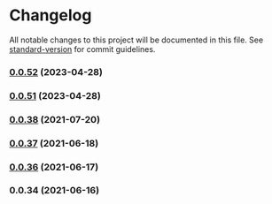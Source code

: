 # Changelog

All notable changes to this project will be documented in this file. See [standard-version](https://github.com/conventional-changelog/standard-version) for commit guidelines.

### [0.0.52](https://github.com/totvs/tds-languageclient/compare/v0.0.51...v0.0.52) (2023-04-28)

### [0.0.51](https://github.com/totvs/tds-languageclient/compare/v0.0.38...v0.0.51) (2023-04-28)

### [0.0.38](https://github.com/totvs/tds-languageclient/compare/v0.0.37...v0.0.38) (2021-07-20)

### [0.0.37](https://github.com/totvs/tds-languageclient/compare/v0.0.36...v0.0.37) (2021-06-18)

### [0.0.36](https://github.com/totvs/tds-languageclient/compare/v0.0.35...v0.0.36) (2021-06-17)

### 0.0.34 (2021-06-16)
